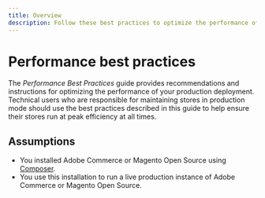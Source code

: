 ```yaml
---
title: Overview
description: Follow these best practices to optimize the performance of your Adobe Commerce or Magento Open Source deployment.
---
```


# Performance best practices

The _Performance Best Practices_ guide provides recommendations and instructions for optimizing the performance of your production deployment. Technical users who are responsible for maintaining stores in production mode should use the best practices described in this guide to help ensure their stores run at peak efficiency at all times.

## Assumptions

*  You installed Adobe Commerce or Magento Open Source using [Composer](../installation/composer.md).
*  You use this installation to run a live production instance of Adobe Commerce or Magento Open Source.
